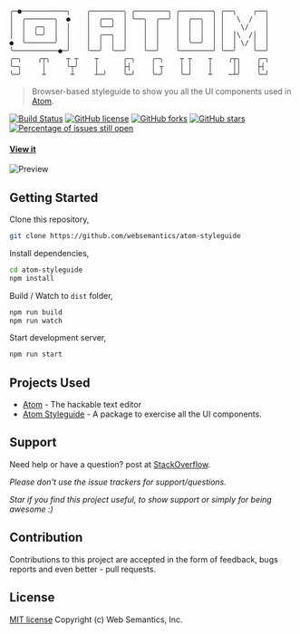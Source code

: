 ```
╭─●───────────╮    ╭────────╮ ╭────────╮ ╭────────╮ ╭──╮    ╭──╮
│  ╭───────╮  ●    │  ╭──╮  │ ╰──╮  ╭──╯ │  ╭──╮  │ │   \  /   │
│  │  ╭─╮  │  │    │  ╰──╯  │    │  │    │  │  │  │ │    \/    │
│  │  ╰─╯  │  │    │  ╭──╮  │    │  │    │  │  │  │ │  │\  /│  │
●  ╰───────╯  │    │  │  │  │    │  │    │  ╰──╯  │ │  │ \/ │  │
╰───────────●─╯    ╰──╯  ╰──╯    ╰──╯    ╰────────╯ ╰──╯    ╰──╯
╭─╮    ╭┬╮    ┬ ┬    ┬      ╭─╮    ╭─╮    ┬ ┬    ┬    ╭┬╮    ╭─╮
╰─╮     │     ╰┬╯    │      ├┤     │ ┬    │ │    │     ││    ├┤ 
╰─╯     ┴      ┴     ┴─╯    ╰─╯    ╰─╯    ╰─╯    ┴    ─┴╯    ╰─╯
```
> Browser-based styleguide to show you all the UI components used in [Atom](https://atom.io/).

[![Build Status](https://travis-ci.org/websemantics/atom-styleguide.svg?branch=master)](https://travis-ci.org/websemantics/atom-styleguide) [![GitHub license](https://img.shields.io/badge/license-MIT-blue.svg)](https://raw.githubusercontent.com/websemantics/atom-styleguide/master/LICENSE.md) [![GitHub forks](https://img.shields.io/github/forks/websemantics/atom-styleguide.svg)](https://github.com/websemantics/atom-styleguide/network) [![GitHub stars](https://img.shields.io/github/stars/websemantics/atom-styleguide.svg)](https://github.com/websemantics/atom-styleguide/stargazers)
[![Percentage of issues still open](http://isitmaintained.com/badge/open/websemantics/atom-styleguide.svg)](http://isitmaintained.com/project/websemantics/atom-styleguide "Percentage of issues still open")

#### [View it](http://websemantics.github.io/atom-styleguide/)

![Preview](https://cloud.githubusercontent.com/assets/378023/15767543/ccecf9bc-2983-11e6-9c5e-d228d39f52b0.png)

## Getting Started

Clone this repository,
``` bash
git clone https://github.com/websemantics/atom-styleguide
```

Install dependencies,
``` bash
cd atom-styleguide
npm install
```

Build / Watch to `dist` folder,
``` bash
npm run build 
npm run watch 
```

Start development server,
``` bash
npm run start 
```

## Projects Used

- [Atom](https://github.com/atom/atom) - The hackable text editor
- [Atom Styleguide](https://github.com/atom/styleguide) - A package to exercise all the UI components.

## Support

Need help or have a question? post at [StackOverflow](https://stackoverflow.com/questions/tagged/atom-styleguide+websemantics).

*Please don't use the issue trackers for support/questions.*

*Star if you find this project useful, to show support or simply for being awesome :)*

## Contribution

Contributions to this project are accepted in the form of feedback, bugs reports and even better - pull requests.

## License

[MIT license](http://opensource.org/licenses/mit-license.php) Copyright (c) Web Semantics, Inc.
